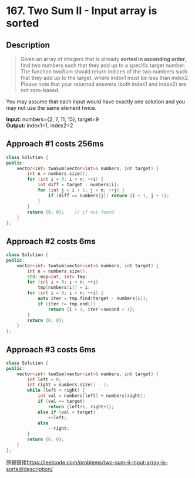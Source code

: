 # 167. Two Sum II - Input array is sorted

## Description
>Given an array of integers that is already **sorted in ascending order**, find two numbers such that they add up to a specific target number.    
The function twoSum should return indices of the two numbers such that they add up to the target, where index1 must be less than index2. Please note that your returned answers (both index1 and index2) are not zero-based.

You may assume that each input would have exactly one solution and you may not use the same element twice.    

**Input:** numbers={2, 7, 11, 15}, target=9    
**Output:** index1=1, index2=2

## Approach #1    costs 256ms
```C++
class Solution {
public:
    vector<int> twoSum(vector<int>& numbers, int target) {
        int n = numbers.size();
        for (int i = 0; i < n; ++i) {
            int diff = target - numbers[i];
            for (int j = i + 1; j < n; ++j) {         
                if (diff == numbers[j]) return {i + 1, j + 1};
            }
        }
        return {0, 0};    // if not found
    }
};
```

## Approach #2    costs 6ms
```C++
class Solution {
public:
    vector<int> twoSum(vector<int>& numbers, int target) {
        int n = numbers.size();
        std::map<int, int> tmp;
        for (int i = 0; i < n; ++i)
            tmp[numbers[i]] = i; 
        for (int i = 0; i < n; ++i) {
            auto iter = tmp.find(target - numbers[i]);
            if (iter != tmp.end())
                return {i + 1, iter->second + 1};
        }
        return {0, 0};
    }
};
```


## Approach #3    costs 6ms
```C++
class Solution {
public:
    vector<int> twoSum(vector<int>& numbers, int target) {
        int left = 0;
        int right = numbers.size() - 1;
        while (left < right) {
            int val = numbers[left] + numbers[right];
            if (val == target)
                return {left+1, right+1};
            else if (val < target)
                ++left;
            else
                --right;
        }
        return {0, 0};
    }
};
```

原题链接<https://leetcode.com/problems/two-sum-ii-input-array-is-sorted/description/>